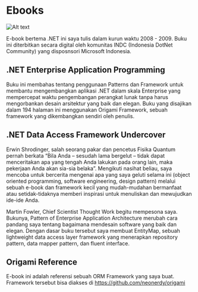 # Ebooks

![Alt text](https://github.com/neonerdy/ebooks/blob/master/dashboard.JPG "E-Book")

E-book bertema .NET ini saya tulis dalam kurun waktu 2008 - 2009. Buku ini diterbitkan secara digital oleh komunitas INDC (Indonesia 
DotNet Community) yang disposnsori Microsoft Indonesia.

## .NET Enterprise Application Programming

Buku ini membahas tentang penggunaan Patterns dan Framework untuk membantu mengembangkan aplikasi .NET dalam skala Enterprise 
yang mempercepat waktu pengembangan perangkat lunak tanpa harus mengorbankan desain arsitektur yang baik dan elegan.
Buku yang disajikan dalam 194 halaman ini menggunakan Origami Framework, sebuah framework yang dikembangkan sendiri oleh penulis. 


## .NET Data Access Framework Undercover

Erwin Shrodinger, salah seorang pakar dan pencetus Fisika Quantum pernah berkata “Bila Anda – sesudah lama bergelut – tidak dapat
menceritakan apa yang tengah Anda lakukan pada orang lain, maka pekerjaan Anda akan sia-sia belaka”. Mengikuti nasihat beliau, 
saya mencoba untuk bercerita mengenai apa yang saya geluti selama ini (object oriented programming, software engineering, design pattern)
melalui sebuah e-book dan framework kecil yang mudah-mudahan bermanfaat atau setidak-tidaknya memberi inspirasi untuk menuliskan 
dan mewujudkan ide-ide Anda.

Martin Fowler, Chief Scientist Thought Work begitu mempesona saya. Bukunya, Pattern of Enterprise Application Architecture merubah 
cara pandang saya tentang bagaimana mendesain software yang baik dan elegan. Dengan dasar buku tersebut saya membuat EntityMap, 
sebuah lightweight data access layer framework yang menerapkan repository pattern, data mapper pattern, dan fluent interface. 


## Origami Reference

E-book ini adalah referensi sebuah ORM Framework yang saya buat. Framework tersebut bisa diakses di https://github.com/neonerdy/origami

